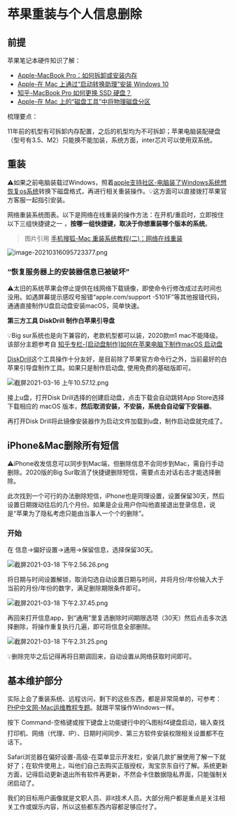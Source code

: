 # 苹果重装与个人信息删除

## 前提

苹果笔记本硬件知识了解：

* [Apple-MacBook Pro：如何拆卸或安装内存](https://support.apple.com/zh-cn/HT201165)
* [Apple-在 Mac 上通过“启动转换助理”安装 Windows 10](https://support.apple.com/zh-cn/HT201468)
* [知乎-MacBook Pro 如何更换 SSD 硬盘？](https://www.zhihu.com/question/21100176)
* [Apple-在 Mac 上的“磁盘工具”中将物理磁盘分区](https://support.apple.com/zh-cn/guide/disk-utility/dskutl14027/20.0/mac/11.0)

梳理要点：

11年前的机型有可拆卸内存配置，之后的机型均为不可拆卸；苹果电脑装配硬盘（型号有3.5、M2）只能换不能加装，系统方面，inter芯片可以使用双系统。

## 重装

⚠️如果之前电脑装载过Windows，照着[apple支持社区-电脑装了Windows系统想恢复os系统](https://discussionschinese.apple.com/thread/251095074)转换下磁盘格式，再进行相关重装操作。💡这方面可以直接拨打苹果官方客服一起指引安装。

网络重装系统图表。以下是网络在线重装的操作方法：在开机/重启时，立即按住以下三组快捷键之一 ，**按哪一组快捷键，取决于你想重装哪个版本的系统**。 

> 图片引用 [手机搜狐-Mac 重装系统教程(二)：网络在线重装](https://m.sohu.com/a/325579861_654244)

![image-20210316095723377.png](https://i.loli.net/2021/03/16/wNQdqutlA2CckgU.png)

###  “恢复服务器上的安装器信息已被破坏”

⚠️太旧的系统苹果会停止提供在线网络下载镜像，即使命令行修改成过去时间也没用。如遇屏幕提示感叹号报错“apple.com/support  -5101F”等其他报错代码，通通直接制作U盘启动盘安装macOS，简单快速。

**第三方工具 DiskDrill 制作白苹果引导盘**

💡Big sur系统也是向下兼容的，老款机型都可以装，2020款m1 mac不能降级。该部分主题参考自 [知乎专栏-[启动盘制作]如何在苹果电脑下制作macOS 启动盘](https://zhuanlan.zhihu.com/p/56859210)

[DiskDrill](https://www.cleverfiles.com/)这个工具操作十分友好，是目前除了苹果官方命令行之外，当前最好的白苹果引导盘制作工具。如果只是制作启动盘, 使用免费的基础版即可。

![截屏2021-03-16 上午10.57.12.png](https://i.loli.net/2021/03/16/lWuxIYN7fcMgAab.png)

接上u盘，打开Disk Drill选择的创建启动盘，点击下载会自动跳转App Store选择下载相应的 macOS 版本，**然后取消安装，不安装，系统会自动留下安装器**。

再打开Disk Drill将此镜像安装器作为启动文件加载到u盘，制作启动盘就完成了。

## iPhone&Mac删除所有短信

⚠️iPhone收发信息可以同步到Mac端，但删除信息不会同步到Mac，需自行手动删除。2020版的Big Sur取消了快捷键删除短信，需要点击对话右击才能选择删除。

此次找到一个可行的办法删除短信，iPhone也是同理设置，设置保留30天，然后设置日期拨动往后的几个月份。如果是企业用户你叫他直接退出登录信息，说是“苹果为了隐私考虑只能由当事人一个个的删除”。

### 开始

在 信息->偏好设置->通用->保留信息，选择保留30天。

![截屏2021-03-18 下午2.56.26.png](https://i.loli.net/2021/03/18/ehzsvtQBKLWIVrA.png)

将日期与时间设置解锁，取消勾选自动设置日期与时间，并将月份/年份输入大于当前的月份/年份的数字，满足删除期限条件即可。

![截屏2021-03-18 下午2.37.45.png](https://i.loli.net/2021/03/18/XTxkRDYF3AHEZWp.png)

再回来打开信息app，到“通用”里复选删除时间期限选项（30天）然后点击多次选择删除，将操作重复执行几遍，即可将信息全部删除。

![截屏2021-03-18 下午2.31.25.png](https://i.loli.net/2021/03/18/JgnzV87Aq3WcheL.png)

💡删除完毕之后记得再将日期调回来，自动设置从网络获取时间即可。

## 基本维护部分

实际上会了重装系统、远程访问，剩下的这些东西，都是非常简单的，可参考：[PHP中文网-Mac运维教程专题](https://www.php.cn/macos)。就跟平常操作Windows一样。

按下 Command-空格键或按下键盘上功能键行中的🔍图标f4键盘启动，输入查找打印机、网络（代理、IP）、日期时间同步、第三方软件安装权限相关设置都不在话下。

Safari浏览器在偏好设置-高级-在菜单显示开发栏，安装几款扩展使用了解一下就好了；在软件使用上，叫他们自己去购买正版授权，淘宝京东自行了解。系统更新方面，记得启动更新退出所有软件再更新，不然会卡住数据隐私界面，只能强制关闭启动了。

我们的目标用户画像就是文职人员、非it技术人员。大部分用户都是重点是关注相关工作或娱乐内容，所以这些都东西内容都足够应付了。



